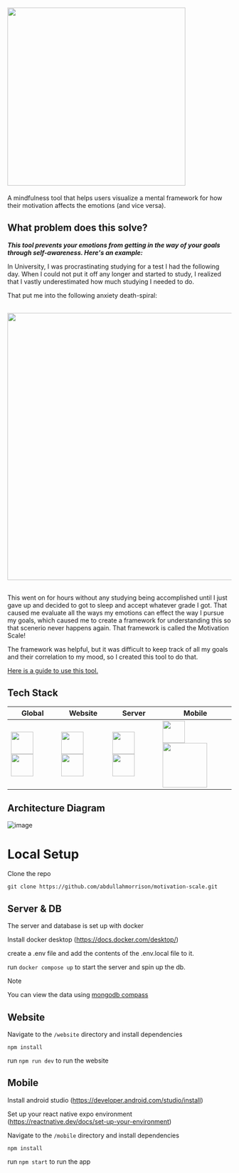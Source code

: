 <h1><img width=400 src="https://github.com/abdullahmorrison/motivation-scale/assets/49528805/1963ecbb-16de-44f8-bd7c-1a81ddd29770" /></h1>

<p>A mindfulness tool that helps users visualize a mental framework for how their motivation affects the emotions (and vice versa).</p>

## What problem does this solve?
***This tool prevents your emotions from getting in the way of your goals through self-awareness. Here's an example:***
<p>
  In University, I was procrastinating studying for a test I had the following day. When I could not put it off any longer and started to study, I realized that I vastly underestimated how much studying I needed to do.
</p>
<p>
  That put me into the following anxiety death-spiral:
</p>
<br/>
<div align="center">
  <img width=600 src="https://github.com/user-attachments/assets/d57e411d-e229-4fe0-af85-3c5d58401b1f" />
</div>
<br/>
<p>
  This went on for hours without any studying being accomplished until I just gave up and decided to got to sleep and accept whatever grade I got. That caused me evaluate all the ways my emotions can effect the way I pursue my goals, which caused me to create a framework for understanding this so that scenerio never happens again. That framework is called the Motivation Scale!
</p>
<p>
  The framework was helpful, but it was difficult to keep track of all my goals and their correlation to my mood, so I created this tool to do that.
</p>

[Here is a guide to use this tool.](https://github.com/abdullahmorrison/motivation-scale/blob/main/guide.md) 

## Tech Stack

| Global | Website  | Server | Mobile  |
| ------ | -------- | ------ | ------- |
| <img width=50 src="https://user-images.githubusercontent.com/25181517/121401671-49102800-c959-11eb-9f6f-74d49a5e1774.png"/> <img width=50 src="https://user-images.githubusercontent.com/25181517/183890598-19a0ac2d-e88a-4005-a8df-1ee36782fde1.png"/> | <img width=50 src="https://github.com/marwin1991/profile-technology-icons/assets/136815194/5f8c622c-c217-4649-b0a9-7e0ee24bd704"/>   <img width=50 src="https://user-images.githubusercontent.com/25181517/192158956-48192682-23d5-4bfc-9dfb-6511ade346bc.png"/> |  <img width=50 src="https://user-images.githubusercontent.com/25181517/183568594-85e280a7-0d7e-4d1a-9028-c8c2209e073c.png"/>  <img width=50 src="https://user-images.githubusercontent.com/25181517/187955005-f4ca6f1a-e727-497b-b81b-93fb9726268e.png"/> | <img width=50 src="https://github.com/abdullahmorrison/motivation-scale/assets/49528805/380c3bf3-bcd9-49f5-8f72-520d20acd295"/>  <img width=100 src="https://github.com/abdullahmorrison/motivation-scale/assets/49528805/5aa3fd8d-e5f1-448c-a902-8f78ce6a06e8"/> | 


## Architecture Diagram
![image](https://github.com/user-attachments/assets/1682727e-3949-4122-8396-8885ddf0dafc)

# Local Setup
Clone the repo
```
git clone https://github.com/abdullahmorrison/motivation-scale.git
```
## Server & DB
The server and database is set up with docker

Install docker desktop (https://docs.docker.com/desktop/)

create a .env file and add the contents of the .env.local file to it.

run `docker compose up` to start the server and spin up the db.

> [!NOTE]  
> You can view the data using [mongodb compass](https://www.mongodb.com/docs/compass/current/install/)

## Website
Navigate to the `/website` directory and install dependencies
```
npm install
```
run `npm run dev` to run the website

## Mobile
Install android studio (https://developer.android.com/studio/install)

Set up your react native expo environment (https://reactnative.dev/docs/set-up-your-environment)

Navigate to the `/mobile` directory and install dependencies
```
npm install
```
run `npm start` to run the app
